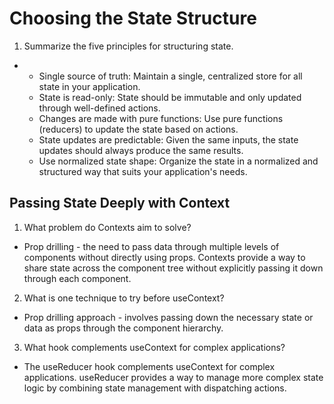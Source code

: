 # Choosing the State Structure
1. Summarize the five principles for structuring state.
  - * Single source of truth: Maintain a single, centralized store for all state in your application.
    * State is read-only: State should be immutable and only updated through well-defined actions.
    * Changes are made with pure functions: Use pure functions (reducers) to update the state based on actions.
    * State updates are predictable: Given the same inputs, the state updates should always produce the same results.
    * Use normalized state shape: Organize the state in a normalized and structured way that suits your application's needs.

## Passing State Deeply with Context
1. What problem do Contexts aim to solve?
  - Prop drilling - the need to pass data through multiple levels of components without directly using props. Contexts provide a way to share state across the component tree without explicitly passing it down through each component.
2. What is one technique to try before useContext?
  - Prop drilling approach - involves passing down the necessary state or data as props through the component hierarchy.
3. What hook complements useContext for complex applications?
  - The useReducer hook complements useContext for complex applications. useReducer provides a way to manage more complex state logic by combining state management with dispatching actions. 